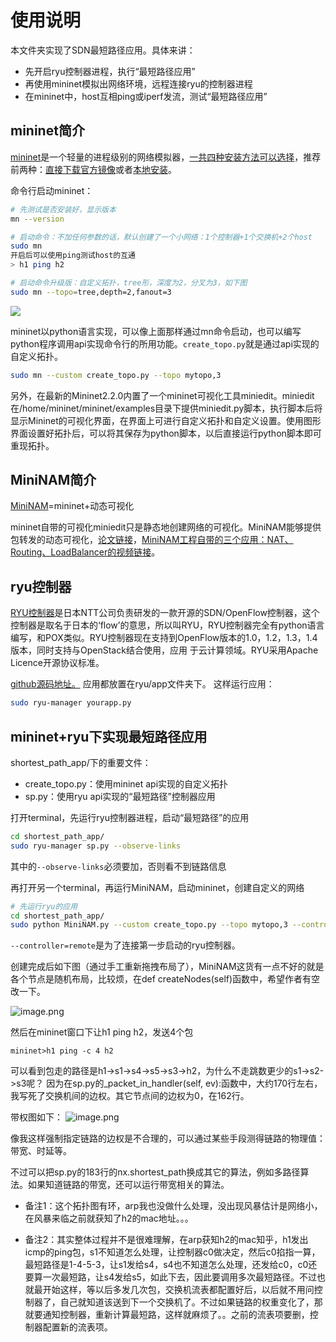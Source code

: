 # 使用说明

本文件夹实现了SDN最短路径应用。具体来讲：
* 先开启ryu控制器进程，执行“最短路径应用”
* 再使用mininet模拟出网络环境，远程连接ryu的控制器进程
* 在mininet中，host互相ping或iperf发流，测试“最短路径应用”

## mininet简介
[mininet](http://mininet.org/)是一个轻量的进程级别的网络模拟器，[一共四种安装方法可以选择](http://mininet.org/download/)，推荐前两种：[直接下载官方镜像](http://mininet.org/download/#option-1-mininet-vm-installation-easy-recommended)或者[本地安装](http://mininet.org/download/#option-2-native-installation-from-source)。

命令行启动mininet：
```bash
# 先测试是否安装好，显示版本
mn --version

# 启动命令：不加任何参数的话，默认创建了一个小网络：1个控制器+1个交换机+2个host
sudo mn
开启后可以使用ping测试host的互通
> h1 ping h2

# 启动命令升级版：自定义拓扑，tree形，深度为2，分叉为3，如下图
sudo mn --topo=tree,depth=2,fanout=3
```
![](http://upload-images.jianshu.io/upload_images/3238358-cc5aba6c7e8213a5.png?imageMogr2/auto-orient/strip%7CimageView2/2/w/685)

mininet以python语言实现，可以像上面那样通过mn命令启动，也可以编写python程序调用api实现命令行的所用功能。`create_topo.py`就是通过api实现的自定义拓扑。

```bash
sudo mn --custom create_topo.py --topo mytopo,3
```

另外，在最新的Mininet2.2.0内置了一个mininet可视化工具miniedit。miniedit在/home/mininet/mininet/examples目录下提供miniedit.py脚本，执行脚本后将显示Mininet的可视化界面，在界面上可进行自定义拓扑和自定义设置。使用图形界面设置好拓扑后，可以将其保存为python脚本，以后直接运行python脚本即可重现拓扑。


## MiniNAM简介
[MiniNAM](https://github.com/uccmisl/MiniNAM)=mininet+动态可视化

mininet自带的可视化miniedit只是静态地创建网络的可视化。MiniNAM能够提供包转发的动态可视化，[论文链接](http://ieeexplore.ieee.org/document/7899417/)，[MiniNAM工程自带的三个应用：NAT、Routing、LoadBalancer的视频链接](https://www.youtube.com/watch?v=np6H75gNzmA&list=PLkflhn-Dnb66Ca3a3jdu-sSaFXGb--7po)。



## ryu控制器
[RYU控制器](https://osrg.github.io/ryu/)是日本NTT公司负责研发的一款开源的SDN/OpenFlow控制器，这个控制器是取名于日本的‘flow’的意思，所以叫RYU，RYU控制器完全有python语言编写，和POX类似。RYU控制器现在支持到OpenFlow版本的1.0，1.2，1.3，1.4版本，同时支持与OpenStack结合使用，应用 于云计算领域。RYU采用Apache Licence开源协议标准。

[github源码地址。](https://github.com/osrg/ryu)
应用都放置在ryu/app文件夹下。
这样运行应用：
```bash
sudo ryu-manager yourapp.py
```

## mininet+ryu下实现最短路径应用
shortest_path_app/下的重要文件：
* create_topo.py：使用mininet api实现的自定义拓扑
* sp.py：使用ryu api实现的“最短路径”控制器应用

打开terminal，先运行ryu控制器进程，启动“最短路径”的应用
```bash
cd shortest_path_app/
sudo ryu-manager sp.py --observe-links
```
其中的`--observe-links`必须要加，否则看不到链路信息

再打开另一个terminal，再运行MiniNAM，启动mininet，创建自定义的网络
```bash
# 先运行ryu的应用
cd shortest_path_app/
sudo python MiniNAM.py --custom create_topo.py --topo mytopo,3 --controller=remote
```

`--controller=remote`是为了连接第一步启动的ryu控制器。

创建完成后如下图（通过手工重新拖拽布局了），MiniNAM这货有一点不好的就是各个节点是随机布局，比较烦，在def createNodes(self)函数中，希望作者有空改一下。

![image.png](http://upload-images.jianshu.io/upload_images/3238358-6f0fef16646039e8.png?imageMogr2/auto-orient/strip%7CimageView2/2/w/1240)

然后在mininet窗口下让h1 ping h2，发送4个包

```
mininet>h1 ping -c 4 h2
```
可以看到包走的路径是h1->s1->s4->s5->s3->h2，为什么不走跳数更少的s1->s2->s3呢？
因为在sp.py的_packet_in_handler(self, ev):函数中，大约170行左右，我写死了交换机间的边权。其它节点间的边权为0，在162行。

带权图如下：
![image.png](http://upload-images.jianshu.io/upload_images/3238358-0cddc94dfc1f914e.png?imageMogr2/auto-orient/strip%7CimageView2/2/w/1240)

像我这样强制指定链路的边权是不合理的，可以通过某些手段测得链路的物理值：带宽、时延等。

不过可以把sp.py的183行的nx.shortest_path换成其它的算法，例如多路径算法。如果知道链路的带宽，还可以运行带宽相关的算法。

* 备注1：这个拓扑图有环，arp我也没做什么处理，没出现风暴估计是网络小，在风暴来临之前就获知了h2的mac地址。。。

* 备注2：其实整体过程并不是很难理解，在arp获知h2的mac知乎，h1发出icmp的ping包，s1不知道怎么处理，让控制器c0做决定，然后c0掐指一算，最短路径是1-4-5-3，让s1发给s4，s4也不知道怎么处理，还发给c0，c0还要算一次最短路，让s4发给s5，如此下去，因此要调用多次最短路径。不过也就最开始这样，等以后多发几次包，交换机流表都配置好后，以后就不用问控制器了，自己就知道该送到下一个交换机了。不过如果链路的权重变化了，那就要通知控制器，重新计算最短路，这样就麻烦了。。之前的流表项要删，控制器配置新的流表项。

